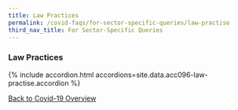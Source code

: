 ```yaml
---
title: Law Practices
permalink: /covid-faqs/for-sector-specific-queries/law-practise
third_nav_title: For Sector-Specific Queries
---
```


### Law Practices

{% include accordion.html accordions=site.data.acc096-law-practise.accordion %}

[Back to Covid-19 Overview](/covid/)